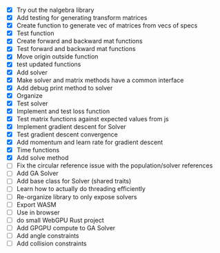 - [x] Try out the nalgebra library
- [x] Add testing for generating transform matrices
- [x] Create function to generate vec of matrices from vecs of specs
- [x] Test function
- [x] Create forward and backward mat functions
- [x] Test forward and backward mat functions
- [x] Move origin outside function
- [x] test updated functions
- [x] Add solver
- [x] Make solver and matrix methods have a common interface
- [x] Add debug print method to solver
- [x] Organize
- [x] Test solver
- [x] Implement and test loss function
- [x] Test matrix functions against expected values from js
- [x] Implement gradient descent for Solver
- [x] Test gradient descent convergence
- [x] Add momentum and learn rate for gradient descent
- [x] Time functions
- [x] Add solve method
- [ ] Fix the circular reference issue with the population/solver references
- [ ] Add GA Solver
- [ ] Add base class for Solver (shared traits)
- [ ] Learn how to actually do threading efficiently
- [ ] Re-organize library to only expose solvers
- [ ] Export WASM
- [ ] Use in browser
- [ ] do small WebGPU Rust project
- [ ] Add GPGPU compute to GA Solver
- [ ] Add angle constraints
- [ ] Add collision constraints
